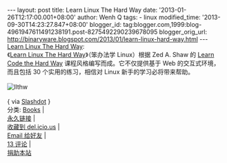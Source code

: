 --- layout: post title: Learn Linux The Hard Way date:
'2013-01-26T12:17:00.001+08:00' author: Wenh Q tags: - linux
modified\_time: '2013-09-30T14:23:27.847+08:00' blogger\_id:
tag:blogger.com,1999:blog-4961947611491238191.post-8275492290239678095
blogger\_orig\_url:
http://binaryware.blogspot.com/2013/01/learn-linux-hard-way.html ---
[Learn Linux The Hard
Way](http://linuxtoy.org/archives/learn-linux-the-hard-way.html):\
《[Learn Linux The Hard Way](http://nixsrv.com/llthw)》（笨办法学
Linux）根据 Zed A. Shaw 的 [Learn Code the Hard
Way](http://learncodethehardway.org/) 课程风格编写而成。它不仅提供基于
Web 的交互式环境，而且包括 30 个实用的练习，相信对 Linux
新手的学习必将带来帮助。\
\
![llthw](http://lt-file.b0.upaiyun.com/files/2012/12/llthw.png)\
\
{ via
[Slashdot](http://linux.slashdot.org/story/12/12/21/1428241/learn-linux-the-hard-way)
}\
分类:
[Books](http://linuxtoy.org/category/books "View all posts in Books") |\
[永久链接](http://linuxtoy.org/archives/learn-linux-the-hard-way.html)
|\
[收藏到
del.icio.us](http://delicious.com/save?url=http://linuxtoy.org/archives/learn-linux-the-hard-way.html&title=Learn%20Linux%20The%20Hard%20Way)
|\
[Email
给好友](mailto:?Subject=Check+This+Out&body=I+think+you'll+like+this:+http://linuxtoy.org/archives/learn-linux-the-hard-way.html)
|\
[13
评论](http://linuxtoy.org/archives/learn-linux-the-hard-way.html#comments)
|\
[捐助本站](http://linuxtoy.org/faq/donate)
